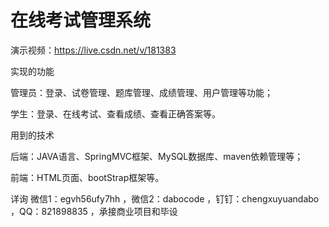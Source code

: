 # 在线考试管理系统

演示视频：https://live.csdn.net/v/181383

实现的功能

管理员：登录、试卷管理、题库管理、成绩管理、用户管理等功能；

学生：登录、在线考试、查看成绩、查看正确答案等。

用到的技术

后端：JAVA语言、SpringMVC框架、MySQL数据库、maven依赖管理等；

前端：HTML页面、bootStrap框架等。

详询 微信1：egvh56ufy7hh ，微信2：dabocode ，钉钉：chengxuyuandabo ，QQ：821898835 ，承接商业项目和毕设

